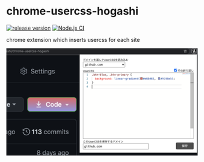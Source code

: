 # chrome-usercss-hogashi

[![release version](https://img.shields.io/github/v/release/hogashi/chrome-usercss-hogashi)](https://github.com/hogashi/chrome-usercss-hogashi/releases) [![Node.js CI](https://github.com/hogashi/chrome-usercss-hogashi/workflows/Node.js%20CI/badge.svg)](https://github.com/hogashi/chrome-usercss-hogashi/actions?query=workflow%3A%22Node.js+CI%22)

chrome extension which inserts usercss for each site

![example screenshot; usercss for github.com](./screenshot.png)

